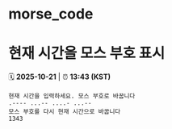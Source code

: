 # morse_code
# 현재 시간을 모스 부호 표시
<!-- MORSE_TIME_START -->
🗓️ **2025-10-21** | ⏰ **13:43 (KST)**

```
현재 시간을 입력하세요. 모스 부호로 바꿉니다
.---- ...-- ....- ...--
모스 부호를 다시 현재 시간으로 바꿉니다
1343
```
<!-- MORSE_TIME_END -->
